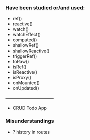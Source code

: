 ### Have been studied or/and used:

- ref()
- reactive()
- watch()
- watchEffect()
- computed()
- shallowRef()
- shallowReactive()
- triggerRef()
- toRaw()
- isRef()
- isReactive()
- isProxy()
- onMounted()
- onUpdated()

———————————

- CRUD Todo App

### Misunderstandings

- ? history in routes
